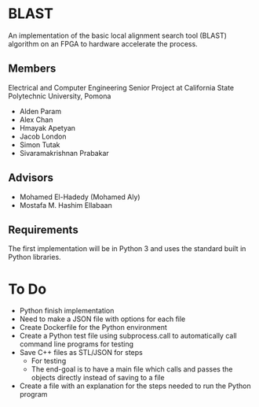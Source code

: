 # BLAST
An implementation of the basic local alignment search tool
(BLAST) algorithm on an FPGA to hardware accelerate the process.

## Members
Electrical and Computer Engineering Senior Project
at California State Polytechnic University, Pomona
- Alden Param
- Alex Chan
- Hmayak Apetyan
- Jacob London
- Simon Tutak
- Sivaramakrishnan Prabakar

## Advisors
- Mohamed El-Hadedy (Mohamed Aly)
- Mostafa M. Hashim Ellabaan

## Requirements
The first implementation will be in Python 3 and uses the
standard built in Python libraries.

# To Do
* Python finish implementation
* Need to make a JSON file with options for each file
* Create Dockerfile for the Python environment
* Create a Python test file using subprocess.call to automatically call command line programs for testing
* Save C++ files as STL/JSON for steps
  * For testing
  * The end-goal is to have a main file which calls and passes the objects directly instead of saving to a file
* Create a file with an explanation for the steps needed to run the Python program